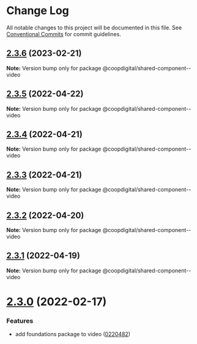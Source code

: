 # Change Log

All notable changes to this project will be documented in this file.
See [Conventional Commits](https://conventionalcommits.org) for commit guidelines.

## [2.3.6](https://github.com/coopdigital/coop-frontend/compare/@coopdigital/shared-component--video@2.3.5...@coopdigital/shared-component--video@2.3.6) (2023-02-21)

**Note:** Version bump only for package @coopdigital/shared-component--video





## [2.3.5](https://github.com/coopdigital/coop-frontend/compare/@coopdigital/shared-component--video@2.3.4...@coopdigital/shared-component--video@2.3.5) (2022-04-22)

**Note:** Version bump only for package @coopdigital/shared-component--video





## [2.3.4](https://github.com/coopdigital/coop-frontend/compare/@coopdigital/shared-component--video@2.3.3...@coopdigital/shared-component--video@2.3.4) (2022-04-21)

**Note:** Version bump only for package @coopdigital/shared-component--video





## [2.3.3](https://github.com/coopdigital/coop-frontend/compare/@coopdigital/shared-component--video@2.3.2...@coopdigital/shared-component--video@2.3.3) (2022-04-21)

**Note:** Version bump only for package @coopdigital/shared-component--video





## [2.3.2](https://github.com/coopdigital/coop-frontend/compare/@coopdigital/shared-component--video@2.3.1...@coopdigital/shared-component--video@2.3.2) (2022-04-20)

**Note:** Version bump only for package @coopdigital/shared-component--video





## [2.3.1](https://github.com/coopdigital/coop-frontend/compare/@coopdigital/shared-component--video@2.3.0...@coopdigital/shared-component--video@2.3.1) (2022-04-19)

**Note:** Version bump only for package @coopdigital/shared-component--video





# [2.3.0](https://github.com/coopdigital/coop-frontend/compare/@coopdigital/shared-component--video@2.2.7...@coopdigital/shared-component--video@2.3.0) (2022-02-17)


### Features

* add foundations package to video ([0220482](https://github.com/coopdigital/coop-frontend/commit/0220482c2030a2d8297744c9514746a9ecf2d1d9))
